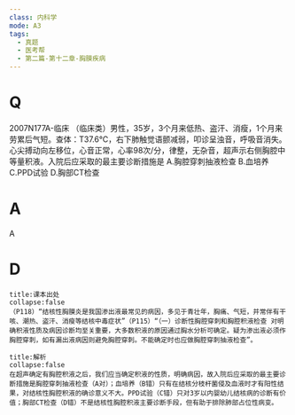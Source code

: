 ```yaml
---
class: 内科学
mode: A3
tags:
  - 真题
  - 医考帮
  - 第二篇-第十二章-胸膜疾病
---
```


# Q
2007N177A-临床 （临床类）男性，35岁，3个月来低热、盗汗、消瘦，1个月来劳累后气短。查体：T37.6℃，右下肺触觉语颤减弱，叩诊呈浊音，呼吸音消失。心尖搏动向左移位，心音正常，心率98次/分，律整，无杂音，超声示右侧胸腔中等量积液。入院后应采取的最主要诊断措施是
A.胸腔穿刺抽液检查
B.血培养
C.PPD试验
D.胸部CT检查

# A
A
# D
```ad-note
title:课本出处
collapse:false
（P118）“结核性胸膜炎是我国渗出液最常见的病因，多见于青壮年，胸痛、气短，并常伴有干咳、潮热、盗汗、消瘦等结核中毒症状”（P115）“（一）诊断性胸腔穿刺和胸腔积液检查 对明确积液性质及病因诊断均至关重要，大多数积液的原因通过胸水分析可确定。疑为渗出液必须作胸腔穿刺，如有漏出液病因则避免胸腔穿刺。不能确定时也应做胸腔穿刺抽液检查”。
```

```ad-summary
title:解析
collapse:false
在超声确定有胸腔积液之后，我们应当确定积液的性质，明确病因，故入院后应采取的最主要诊断措施是胸腔穿刺抽液检查（A对）；血培养（B错）只有在结核分枝杆菌侵及血液时才有阳性结果，对结核性胸腔积液的确诊意义不大。PPD试验（C错）只对3岁以内婴幼儿结核病的诊断有价值；胸部CT检查（D错）不是结核性胸腔积液主要诊断手段，但有助于排除肺部占位性病变。
```

